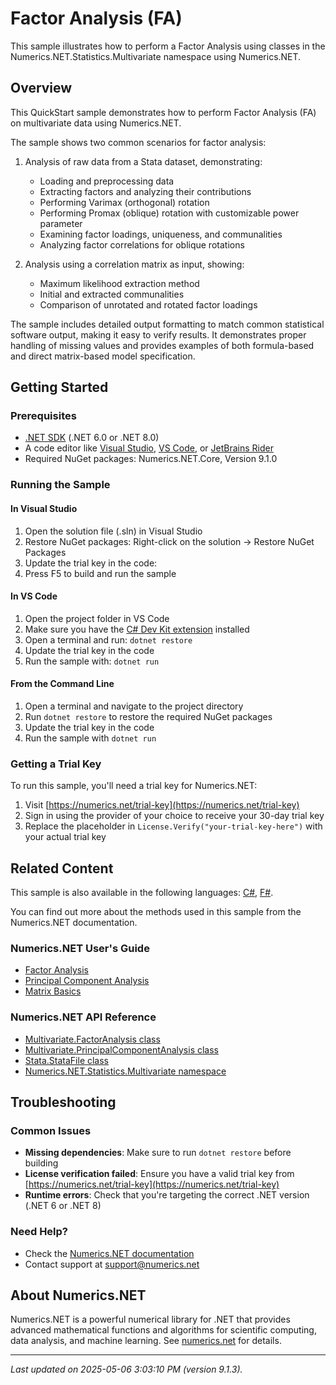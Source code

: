 # Factor Analysis (FA)

This sample illustrates how to perform a Factor Analysis using classes in the Numerics.NET.Statistics.Multivariate namespace using Numerics.NET.

## Overview

This QuickStart sample demonstrates how to perform Factor Analysis (FA) on multivariate data using Numerics.NET.

The sample shows two common scenarios for factor analysis:

1. Analysis of raw data from a Stata dataset, demonstrating:
   - Loading and preprocessing data
   - Extracting factors and analyzing their contributions
   - Performing Varimax (orthogonal) rotation
   - Performing Promax (oblique) rotation with customizable power parameter
   - Examining factor loadings, uniqueness, and communalities
   - Analyzing factor correlations for oblique rotations

2. Analysis using a correlation matrix as input, showing:
   - Maximum likelihood extraction method
   - Initial and extracted communalities
   - Comparison of unrotated and rotated factor loadings
   
The sample includes detailed output formatting to match common statistical software output,
making it easy to verify results. It demonstrates proper handling of missing values and
provides examples of both formula-based and direct matrix-based model specification.


## Getting Started

### Prerequisites

- [.NET SDK](https://dotnet.microsoft.com/download) (.NET 6.0 or .NET 8.0)
- A code editor like [Visual Studio](https://visualstudio.microsoft.com/), [VS Code](https://code.visualstudio.com/), or [JetBrains Rider](https://www.jetbrains.com/rider/)
- Required NuGet packages: Numerics.NET.Core, Version 9.1.0

### Running the Sample

#### In Visual Studio
1. Open the solution file (.sln) in Visual Studio
2. Restore NuGet packages: Right-click on the solution → Restore NuGet Packages
3. Update the trial key in the code:
4. Press F5 to build and run the sample

#### In VS Code

1. Open the project folder in VS Code
2. Make sure you have the [C# Dev Kit extension](https://marketplace.visualstudio.com/items?itemName=ms-dotnettools.csdevkit) installed
3. Open a terminal and run: `dotnet restore`
4. Update the trial key in the code 
5. Run the sample with: `dotnet run`

#### From the Command Line

1. Open a terminal and navigate to the project directory
2. Run `dotnet restore` to restore the required NuGet packages
3. Update the trial key in the code
4. Run the sample with `dotnet run`

### Getting a Trial Key

To run this sample, you'll need a trial key for Numerics.NET:

1. Visit [https://numerics.net/trial-key](https://numerics.net/trial-key)
2. Sign in using the provider of your choice to receive your 30-day trial key
3. Replace the placeholder in `License.Verify("your-trial-key-here")` with your actual trial key

## Related Content

This sample is also available in the following languages: 
[C#](https://github.com/NumericsDotNet/quickstart-csharp/tree/net462/statistics/multivariate-analysis/factor-analysis), [F#](https://github.com/NumericsDotNet/quickstart-fsharp/tree/net462/statistics/multivariate-analysis/factor-analysis).

You can find out more about the methods used in this sample from the Numerics.NET documentation.

### Numerics.NET User's Guide

- [Factor Analysis](https://numerics.net/documentation/latest/statistics/multivariate-analysis/factor-analysis)
- [Principal Component Analysis](https://numerics.net/documentation/latest/statistics/multivariate-analysis/principal-component-analysis)
- [Matrix Basics](https://numerics.net/documentation/latest/vector-and-matrix/matrices/matrix-basics)

### Numerics.NET API Reference

- [Multivariate.FactorAnalysis class](https://numerics.net/documentation/latest/reference/numerics.net.statistics.multivariate.factoranalysis)
- [Multivariate.PrincipalComponentAnalysis class](https://numerics.net/documentation/latest/reference/numerics.net.statistics.multivariate.principalcomponentanalysis)
- [Stata.StataFile class](https://numerics.net/documentation/latest/reference/numerics.net.data.stata.statafile)
- [Numerics.NET.Statistics.Multivariate namespace](https://numerics.net/documentation/latest/reference/numerics.net.statistics.multivariate)


## Troubleshooting

### Common Issues

- **Missing dependencies**: Make sure to run `dotnet restore` before building
- **License verification failed**: Ensure you have a valid trial key from [https://numerics.net/trial-key](https://numerics.net/trial-key)
- **Runtime errors**: Check that you're targeting the correct .NET version (.NET 6 or .NET 8)

### Need Help?

- Check the [Numerics.NET documentation](https://numerics.net/documentation/)
- Contact support at [support@numerics.net](mailto:support@numerics.net?subject=FactorAnalysis%20QuickStart%20Sample%20%28Visual+Basic%29)

## About Numerics.NET

Numerics.NET is a powerful numerical library for .NET that provides advanced mathematical 
functions and algorithms for scientific computing, data analysis, and machine learning.
See [numerics.net](https://numerics.net) for details.

---

_Last updated on 2025-05-06 3:03:10 PM (version 9.1.3)._
